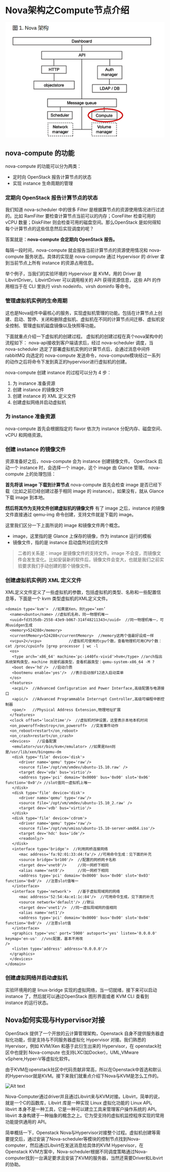 # Nova架构之Compute节点介绍

![Alt text](./../assets/dengw_pic/final_task/1529891434992.png)

## nova-compute 的功能
nova-compute 的功能可以分为两类：
* 定时向 OpenStack 报告计算节点的状态
* 实现 instance 生命周期的管理

### 定期向 OpenStack 报告计算节点的状态

我们知道 nova-scheduler 中的很多 Filter 是根据算节点的资源使用情况进行过滤的。比如 RamFilter 要检查计算节点当前可以的内存；CoreFilter 检查可用的 vCPU 数量；DiskFilter 则会检查可用的磁盘空间。那么OpenStack 是如何得知每个计算节点的这些信息然后实现调度的呢？

答案就是：**nova-compute 会定期向 OpenStack 报告。**

每隔一段时间，nova-compute 就会报告当前计算节点的资源使用情况和 nova-compute 服务状态。具体的实现是 nova-compute 通过 Hypervisor 的 driver 拿到当前节点上所有 instance 的资源占用信息。

举个例子，当我们的实验环境的 Hypervisor 是 KVM，用的 Driver 是 LibvirtDriver。LibvirtDriver 可以调用相关的 API 获得资源信息，这些 API 的作用相当于在 CLI 里执行 virsh nodeinfo、virsh dominfo 等命令。

### 管理虚拟机实例的生命周期
这也是Nova组件中最核心的服务，实现虚拟机管理的功能。包括在计算节点上创建、启动、暂停、关闭和删除虚拟机、虚拟机在不同的计算节点间迁移、虚拟机安全控制、管理虚拟机磁盘镜像以及快照等功能。

下面就重点介绍一下虚拟机的创建过程。
虚拟机的创建过程在真个nova架构中的流程如下：
nova-api接收到客户端请求后，经过 nova-scheduler 调度，当 nova-scheduler 选定了部署虚拟机实例的计算节点后，会通过消息中间件 rabbitMQ 向选定的 nova-compute 发送命令，nova-compute模块经过一系列的动作之后将命令下发到真正的hypervisor进行虚拟机的创建。

nova-compute 创建 instance 的过程可以分为 4 步：
1. 为 instance 准备资源
2. 创建 instance 的镜像文件
3. 创建 instance 的 XML 定义文件
4. 创建虚拟网络并启动虚拟机

### 为 instance 准备资源
nova-compute 首先会根据指定的 flavor 依次为 instance 分配内存、磁盘空间、vCPU 和网络资源。
### 创建 instance 的镜像文件
资源准备好之后，nova-compute 会为 instance 创建镜像文件。
OpenStack 启动一个 instance 时，会选择一个 image，这个 image 由 Glance 管理。
nova-compute 上的处理包括：

**首先将该 image 下载到计算节点**
nova-compute 首先会检查 image 是否已经下载（比如之前已经创建过基于相同 image 的 instance）。如果没有，就从 Glance 下载 image 到本地。

**然后将其作为支持文件创建虚拟机的镜像文件**
有了 image 之后，instance 的镜像文件直接通过 qemu-img 命令创建，支持文件就是下载的 image。

这里我们区分一下上面所说的 image 和镜像文件两个概念。
* image，这里指的是 Glance 上保存的镜像，作为 instance 运行的模板
* 镜像文件，指的是 instance 启动盘所对应的文件
> 二者的关系是：image 是镜像文件的支持文件。image 不会变，而镜像文件会发生变化。比如安装新的软件后，镜像文件会变大，也就是我们之前实验要求我们手动创建的那个镜像文件。

### 创建虚拟机实例的 XML 定义文件
XML定义文件定义了一些虚拟机的参数，包括虚拟机的类型、名称和一些配置信息等，下面是一个 kvm 类型虚拟机的XML定义文件。

```
<domain type='kvm'>  //如果是Xen，则type=‘xen’
  <name>ubuntu</name> //虚拟机名称，同一物理机唯一
  <uuid>fd3535db-2558-43e9-b067-314f48211343</uuid>  //同一物理机唯一，可用uuidgen生成
  <memory>524288</memory>
  <currentMemory>524288</currentMemory>  //memory这两个值最好设成一样
  <vcpu>2</vcpu>            //虚拟机可使用的cpu个数，查看物理机可用CPU个数：cat /proc/cpuinfo |grep processor | wc -l 
  <os>
   <type arch='x86_64' machine='pc-i440fx-vivid'>hvm</type> //arch指出系统架构类型，machine 则是机器类型，查看机器类型：qemu-system-x86_64 -M ?
   <boot dev='hd'/>  //启动介质
   <bootmenu enable='yes'/>  //表示启动按F12进入启动菜单
  </os>
  <features>
   <acpi/>  //Advanced Configuration and Power Interface,高级配置与电源接口
   <apic/>  //Advanced Programmable Interrupt Controller,高级可编程中断控制器
   <pae/>   //Physical Address Extension,物理地址扩展
  </features>
  <clock offset='localtime'/>  //虚拟机时钟设置，这里表示本地本机时间
  <on_poweroff>destroy</on_poweroff>  //突发事件动作
  <on_reboot>restart</on_reboot>
  <on_crash>restart</on_crash>
  <devices>   //设备配置
   <emulator>/usr/bin/kvm</emulator> //如果是Xen则是/usr/lib/xen/binqemu-dm
   <disk type='file' device='disk'>
      <driver name='qemu' type='raw'/>
      <source file='/opt/vm/vmdev/ubuntu-15.10.raw' />
      <target dev='vda' bus='virtio'/>
      <address type='pci' domain='0x0000' bus='0x00' slot='0x06' function='0x0'/> //slot值同一虚拟机上唯一
   </disk>
   <disk type='file' device='disk'>  
      <driver name='qemu' type='raw'/> 
      <source file='/opt/vm/vmdev/ubuntu-15.10_2.raw' />  
      <target dev='vdb' bus='virtio'/>  
   </disk>
   <disk type='file' device='cdrom'>
      <driver name='qemu' type='raw'/>
      <source file='/opt/vm/vmiso/ubuntu-15.10-server-amd64.iso'/>
      <target dev='hdc' bus='ide'/>
      <readonly/>
   </disk>
   <interface type='bridge'>  //利用网桥连接网络  
      <mac address='fa:92:01:33:d4:fa'/> //可用命令生成：见下面的补充
      <source bridge='br100'/>  //配置的网桥网卡名称
      <target dev='vnet0'/>     //同一网桥下相同
      <alias name='net0'/>      //同一网桥下相同
      <address type='pci' domain='0x0000' bus='0x00' slot='0x03' function='0x0'/>  //注意slot值唯一
   </interface>
   <interface type='network'>   //基于虚拟局域网的网络
      <mac address='52:54:4a:e1:1c:84'/>  //可用命令生成，见下面的补充
      <source network='default'/> //默认
      <target dev='vnet1'/>  //同一虚拟局域网的值相同
      <alias name='net1'/>
      <address type='pci' domain='0x0000' bus='0x00' slot='0x04' function='0x0'/>  //注意slot值
   </interface>
   <graphics type='vnc' port='5900' autoport='yes' listen='0.0.0.0' keymap='en-us'  //vnc配置，基本不用改
/>
   <listen type='address' address='0.0.0.0'/>
  </graphics>
  </devices>
</domain>
```
### 创建虚拟网络并启动虚拟机
实验环境用的是 linux-bridge 实现的虚拟网络，当一切就绪，接下来可以启动 instance 了，然后就可以通过OpenStack 图形界面或者 KVM CLI 查看到 instance 的运行状态。

## Nova如何实现与Hypervisor对接
OpenStack 提供了一个开放的云计算管理架构，Openstack 自身不提供服务器虚拟化功能，但是支持与不同服务器虚拟化 Hypervisor 对接。我们熟悉的Hyervisor，例如 KVM/Xen 和基于此衍生出来的 Hypervisor，在 openstack社区中也提到 Nova-compute 也支持LXC(如Docker)，UML,VMware vSphere,Hyper-V等虚拟化软件。

由于KVM在openstack社区中代码贡献非常高，所以在Openstack中首选和默认的Hypervisor就是KVM。接下来我们就重点介绍下Nova与KVM是怎么工作的。

![Alt text](./../assets/dengw_pic/final_tas/1529896878955.png)

Nova-Computer通过driver并且通过Libvirt来与KVM对接。Libvirt，简单的说，就是一个C的函数库，Libvirt 库是一种实现 Linux 虚拟化功能的 Linux API。libvirt 本身不是一种工具，它是一种可以建立工具来管理客户操作系统的 API。libvirt 本身构建于一种抽象的概念之上。它为受支持的虚拟机监控程序实现的常用功能提供通用的 API。

简单概括一下，Openstack Nova与Hypervisor对接整个过程。虚拟机创建等需要提交后，通过安装了Nova-scheduler等模块的控制节点找到Nova-computer，然后通过Libvirt在发送消息给具体的KVM Hypervisor，在Openstack KVM方案中，Nova-scheduler根据不同调度策略通过Nova-computer找到一台满足要求且安装了KVM的服务器，当然还需要Driver和Libvirt的协助。